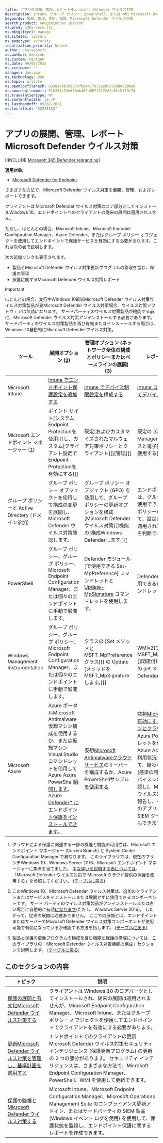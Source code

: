 ```yaml
---
title: アプリの展開、管理、レポートMicrosoft Defender ウイルス対策
description: Intune、グループ ポリシー、powerShell、または WMI Microsoft Defender ウイルス対策を使用Microsoft Endpoint Configuration Manager展開および管理できます。
keywords: 展開、管理、更新、保護、Microsoft Defender ウイルス対策
search.product: eADQiWindows 10XVcnh
ms.prod: m365-security
ms.mktglfcycl: manage
ms.sitesec: library
ms.pagetype: security
localization_priority: Normal
author: denisebmsft
ms.author: deniseb
ms.custom: nextgen
ms.date: 09/03/2018
ms.reviewer: ''
manager: dansimp
ms.technology: mde
ms.topic: article
ms.openlocfilehash: 089a16bb76956cfb0441f8c3eeb5e70d80059845
ms.sourcegitcommit: 51b316c23e070ab402a687f927e8fa01cb719c74
ms.translationtype: MT
ms.contentlocale: ja-JP
ms.lasthandoff: 05/07/2021
ms.locfileid: "52275182"
---
```

# <a name="deploy-manage-and-report-on-microsoft-defender-antivirus"></a>アプリの展開、管理、レポートMicrosoft Defender ウイルス対策

[!INCLUDE [Microsoft 365 Defender rebranding](../../includes/microsoft-defender.md)]


**適用対象:**

- [Microsoft Defender for Endpoint](/microsoft-365/security/defender-endpoint/)

さまざまな方法で、Microsoft Defender ウイルス対策を展開、管理、およびレポートできます。

クライアントは Microsoft Defender ウイルス対策のコア部分としてインストールWindows 10、エンドポイントへのクライアントの従来の展開は適用されません。

ただし、ほとんどの場合、Microsoft Intune、Microsoft Endpoint Configuration Manager、Azure Defender、またはグループ ポリシー オブジェクトを使用してエンドポイントで保護サービスを有効にする必要があります。これは次の表で説明します。

次の追加リンクも表示されます。

- 製品とMicrosoft Defender ウイルス対策更新プログラムの管理を含む、保護の管理
- 保護に関するMicrosoft Defender ウイルス対策レポート

> [!IMPORTANT]
> ほとんどの場合、実行中Windows 10最新Microsoft Defender ウイルス対策ウイルス対策製品が見Microsoft Defender ウイルス対策場合、ウイルス対策ソフトウェアは無効になります。 サードパーティのウイルス対策製品が機能する前に、Microsoft Defender ウイルス対策アンインストールする必要があります。 サードパーティのウイルス対策製品を再び有効またはインストールする場合は、Windows 10自動的にMicrosoft Defender ウイルス対策。

ツール|展開オプション (<a href="#fn2" id="ref2">2</a>)|管理オプション (ネットワーク全体の構成とポリシーまたはベースラインの展開) ([3](#fn3))|レポート オプション  
---|---|---|---  
Microsoft Intune|[Intune でエンドポイント保護設定を追加する](/intune/endpoint-protection-configure)|[Intune でデバイス制限設定を構成する](/intune/device-restrictions-configure)| [Intune コンソールを使用してデバイスを管理する](/intune/device-management)  
Microsoft エンドポイント マネージャー ([1](#fn1))|ポイント サイト[システムEndpoint Protectionを使用][]し、カスタム[クライアント設定でEndpoint Protectionを有効にする][]|既定[およびカスタマイズされたマルウェア対策ポリシーとクライアント][][管理][]|既定の [Configuration Manager 監視ワークスペースと電子][] メール [通知を使用する][]  
グループ ポリシーと Active Directory (ドメイン参加)|グループ ポリシー オブジェクトを使用して構成の変更を展開し、Microsoft Defender ウイルス対策確認します。|グループ ポリシー オブジェクト (GPO) を使用して、グループ ポリシーの更新オプションを構成[Microsoft Defender ウイルス対策][]機能の[構成Windows Defenderします。][]|エンドポイント レポートは、グループ ポリシーでは使用できません。 グループ ポリシーの一覧を生成して、設定またはポリシーが適用されていない [かどうかを判断できます。][]
PowerShell|グループ ポリシー、グループ ポリシー、Microsoft Endpoint Configuration Manager、または個々のエンドポイントに手動で展開します。|Defender モジュール [で使用できる Set-MpPreference] コマンドレットと [Update-MpSignature] コマンドレットを使用します。|Defender モジュールで [使用できる適切な Get- コマンドレットを使用する][]
Windows Management Instrumentation|グループ ポリシー、グループ ポリシー、Microsoft Endpoint Configuration Manager、または個々のエンドポイントに手動で展開します。|クラスの [Set メソッドと MSFT_MpPreference クラス][] の Update [メソッドをMSFT_MpSignatureします。][]|WMIv2[プロバイダー MSFT_MpComputerStatus][]関連付けられているクラスの get メソッドと Windows Defender[を使用します。][]
Microsoft Azure|Azure ポータルMicrosoft Antimalware仮想マシン構成を使用するか、または仮想マシンVisual Studioコマンドレットを使用して Azure Azure PowerShell[展開します](/azure/security/azure-security-antimalware#antimalware-deployment-scenarios)。 Azure [Defender* にエンドポイント保護をインストールできます。](/azure/security-center/security-center-install-endpoint-protection)|仮想[Microsoft Antimalwareクラウド サービス](/azure/security/azure-security-antimalware#enable-and-configure-antimalware-using-powershell-cmdlets)のサーバーを構成するか、Azure PowerShellサンプル[を使用する](https://gallery.technet.microsoft.com/Antimalware-For-Azure-5ce70efe)|監視[Microsoft Antimalware有効にするには、仮想マシンとクラウド](/azure/security/azure-security-antimalware#enable-and-configure-antimalware-using-powershell-cmdlets)サービスのAzure PowerShellコマンドレットを使用します。 Azure Active Directory の利用状況レポートを確認して、疑わしいアクティビティ (感染の可能性がある[][]デバイスレポートを含む) を確認し[、Microsoft Defender ウイルス対策][]イベントを報告し、そのツールを AAD のアプリとして追加する SIEM ツールを構成することもできます。

1. <span id="fn1" />クラウドによる保護に関連する一部の機能と機能の可用性は、Microsoft エンドポイント マネージャー (Current Branch) と System Center Configuration Manager で異なります。 このライブラリでは、現在のブランチWindows 10、Windows Server 2016、Microsoft エンドポイント マネージャーに焦点を当てました。 主[な違いを説明する表については](cloud-protection-microsoft-defender-antivirus.md)、「Microsoft Defender ウイルス対策で Microsoft クラウド提供の保護を使用する」を参照してください。 [(テーブルに戻る)](#ref2)
  
2.  <span id="fn2" />このWindows 10、Microsoft Defender ウイルス対策は、追加のクライアントまたはサービスをインストールまたは展開せずに使用できるコンポーネントです。 サード パーティのウイルス対策製品がアンインストールまたは古い場合に自動的に有効[になります](microsoft-defender-antivirus-on-windows-server.md)(ただし、Windows Server 2016)。 したがって、従来の展開は必要ありません。 ここでの展開とは、エンドポイントまたはサーバーでMicrosoft Defender ウイルス対策コンポーネントが使用可能で有効になっているか確認する方法を指します。 [(テーブルに戻る)](#ref2)

3. <span id="fn3" />製品と保護の更新プログラムの構成を含む機能と保護の構成については、[この](configure-notifications-microsoft-defender-antivirus.md)ライブラリの「Microsoft Defender ウイルス対策機能の構成」セクションで説明します。 [(テーブルに戻る)](#ref2)

[Endpoint Protection サイト システムの役割]: /configmgr/protect/deploy-use/endpoint-protection-site-role
[既定のマルウェア対策ポリシーとカスタマイズされたマルウェア対策ポリシー]:  /configmgr/protect/deploy-use/endpoint-antimalware-policies
[クライアント管理]:  /configmgr/core/clients/manage/manage-clients
[カスタム クライアントEndpoint Protectionを有効にする]:  /configmgr/protect/deploy-use/endpoint-protection-configure-client
[Configuration Manager 監視ワークスペース]:  /configmgr/protect/deploy-use/monitor-endpoint-protection
[電子メール通知]:  /configmgr/protect/deploy-use/endpoint-configure-alerts
[Deploy the Microsoft Intune client to endpoints]: /intune/deploy-use/help-secure-windows-pcs-with-endpoint-protection-for-microsoft-intune
[custom Intune policy]:  /intune/deploy-use/help-secure-windows-pcs-with-endpoint-protection-for-microsoft-intune#configure-microsoft-intune-endpoint-protection
 [custom Intune policy]:  /intune/deploy-use/help-secure-windows-pcs-with-endpoint-protection-for-microsoft-intune#configure-microsoft-intune-endpoint-protection 
[manage tasks]: /intune/deploy-use/help-secure-windows-pcs-with-endpoint-protection-for-microsoft-intune#choose-management-tasks-for-endpoint-protection
[Monitor endpoint protection in the Microsoft Intune administration console]: /intune/deploy-use/help-secure-windows-pcs-with-endpoint-protection-for-microsoft-intune#monitor-endpoint-protection
[クラスの set メソッドMSFT_MpPreferenceします。]:  /previous-versions/windows/desktop/defender/set-msft-mppreference
[クラスの update メソッドMSFT_MpSignatureします。]:  /previous-versions/windows/desktop/defender/set-msft-mppreference
[MSFT_MpComputerStatus]:  /previous-versions/windows/desktop/defender/msft-mpcomputerstatus
[Windows DefenderWMIv2 プロバイダー]: /previous-versions/windows/desktop/defender/windows-defender-wmiv2-apis-portal
[Set-MpPreference]:  https://technet.microsoft.com/itpro/powershell/windows/defender/set-mppreference.md
[Update-MpSignature]: /powershell/module/defender/update-mpsignature
[Defender モジュールで使用できる Get- コマンドレット]: /powershell/module/defender/
[ユーザーの更新オプションを構成Microsoft Defender ウイルス対策]: manage-updates-baselines-microsoft-defender-antivirus.md
[機能Windows Defender構成する]: configure-microsoft-defender-antivirus-features.md
[設定またはポリシーが適用されていないかどうかを判断するグループ ポリシー]: /previous-versions/windows/it-pro/windows-server-2008-R2-and-2008/cc771389(v=ws.11)
[感染している可能性のあるデバイス]: /azure/active-directory/active-directory-reporting-sign-ins-from-possibly-infected-devices
[Microsoft Defender ウイルス対策イベント]: troubleshoot-microsoft-defender-antivirus.md

## <a name="in-this-section"></a>このセクションの内容

トピック | 説明
---|---
[保護の展開と有効化Microsoft Defender ウイルス対策する](deploy-microsoft-defender-antivirus.md) | クライアントは Windows 10 のコアパーツとしてインストールされ、従来の展開は適用されませんが、Microsoft Endpoint Configuration Manager、Microsoft Intune、またはグループ ポリシー オブジェクトを使用してエンドポイントでクライアントを有効にする必要があります。 
[更新Microsoft Defender ウイルス対策を管理し、基準計画を適用する](manage-updates-baselines-microsoft-defender-antivirus.md) | エンドポイントでのクライアントの更新Microsoft Defender ウイルス対策セキュリティ インテリジェンス (保護更新プログラム) の更新の 2 つの部分があります。 セキュリティ インテリジェンスは、さまざまな方法で、Microsoft Endpoint Configuration Manager、PowerShell、WMI を使用して更新できます。
[保護の監視とMicrosoft Defender ウイルス対策する](report-monitor-microsoft-defender-antivirus.md) | Microsoft Intune、Microsoft Endpoint Configuration Manager、Microsoft Operations Management Suite のコンプライアンス更新アドイン、またはサードパーティの SIEM 製品 (Windows イベント ログを使用) を使用して、保護状態を監視し、エンドポイント保護に関するレポートを作成できます。